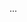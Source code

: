 <panel type="success" header=":trophy: Can interpret advanced sequence diagrams :star::star::star::star:" expandable expanded no-close>

<panel type="success" header=":trophy: Can interpret sequence diagrams with parallel paths :star::star::star::star:" expandable>
  <include src="../../book/uml/sequenceDiagrams/parallelPaths/full.md" />
  <panel header=":trophy: Evidence" expanded>

...

  </panel>
</panel>

</panel>
